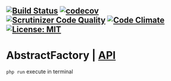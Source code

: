 [![Build Status](https://travis-ci.org/Jagepard/PhpDesignPatterns-AbstractFactory.svg?branch=master)](https://travis-ci.org/Jagepard/PhpDesignPatterns-AbstractFactory)
[![codecov](https://codecov.io/gh/Jagepard/PhpDesignPatterns-AbstractFactory/branch/master/graph/badge.svg)](https://codecov.io/gh/Jagepard/PhpDesignPatterns-AbstractFactory)
[![Scrutinizer Code Quality](https://scrutinizer-ci.com/g/Jagepard/PhpDesignPatterns-AbstractFactory/badges/quality-score.png?b=master)](https://scrutinizer-ci.com/g/Jagepard/PhpDesignPatterns-AbstractFactory/?branch=master)
[![Code Climate](https://codeclimate.com/github/Jagepard/PhpDesignPatterns-AbstractFactory/badges/gpa.svg)](https://codeclimate.com/github/Jagepard/PhpDesignPatterns-AbstractFactory)
[![License: MIT](https://img.shields.io/badge/license-MIT-498e7f.svg)](https://mit-license.org/)
-----

# AbstractFactory | [API](https://github.com/Jagepard/PhpDesignPatterns-AbstractFactory/blob/master/docs.md "Documentation API")
```php run``` execute in terminal

